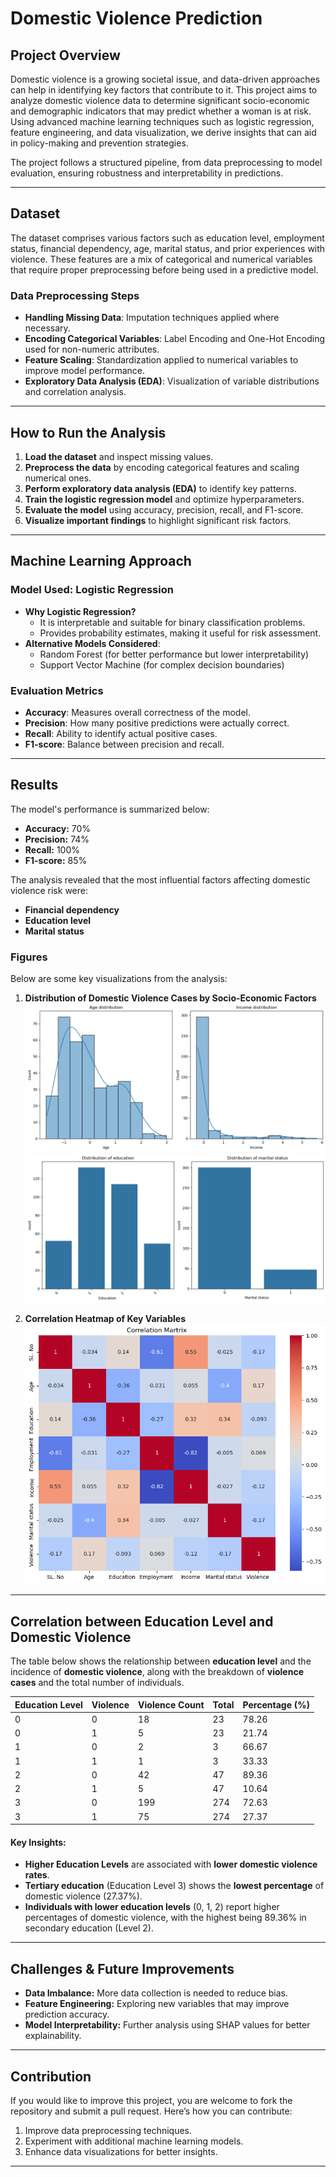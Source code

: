 # Domestic Violence Prediction

## Project Overview

Domestic violence is a growing societal issue, and data-driven approaches can help in identifying key factors that contribute to it. This project aims to analyze domestic violence data to determine significant socio-economic and demographic indicators that may predict whether a woman is at risk. Using advanced machine learning techniques such as logistic regression, feature engineering, and data visualization, we derive insights that can aid in policy-making and prevention strategies.

The project follows a structured pipeline, from data preprocessing to model evaluation, ensuring robustness and interpretability in predictions.

---

## Dataset

The dataset comprises various factors such as education level, employment status, financial dependency, age, marital status, and prior experiences with violence. These features are a mix of categorical and numerical variables that require proper preprocessing before being used in a predictive model.

### Data Preprocessing Steps

- **Handling Missing Data**: Imputation techniques applied where necessary.
- **Encoding Categorical Variables**: Label Encoding and One-Hot Encoding used for non-numeric attributes.
- **Feature Scaling**: Standardization applied to numerical variables to improve model performance.
- **Exploratory Data Analysis (EDA)**: Visualization of variable distributions and correlation analysis.

---

## How to Run the Analysis

1. **Load the dataset** and inspect missing values.
2. **Preprocess the data** by encoding categorical features and scaling numerical ones.
3. **Perform exploratory data analysis (EDA)** to identify key patterns.
4. **Train the logistic regression model** and optimize hyperparameters.
5. **Evaluate the model** using accuracy, precision, recall, and F1-score.
6. **Visualize important findings** to highlight significant risk factors.

---

## Machine Learning Approach

### Model Used: Logistic Regression

- **Why Logistic Regression?**
  - It is interpretable and suitable for binary classification problems.
  - Provides probability estimates, making it useful for risk assessment.
- **Alternative Models Considered**:
  - Random Forest (for better performance but lower interpretability)
  - Support Vector Machine (for complex decision boundaries)

### Evaluation Metrics

- **Accuracy**: Measures overall correctness of the model.
- **Precision**: How many positive predictions were actually correct.
- **Recall**: Ability to identify actual positive cases.
- **F1-score**: Balance between precision and recall.

---

## Results

The model's performance is summarized below:

- **Accuracy:** 70%
- **Precision:** 74%
- **Recall:** 100%
- **F1-score:** 85%

The analysis revealed that the most influential factors affecting domestic violence risk were:

- **Financial dependency**
- **Education level**
- **Marital status**

### Figures

Below are some key visualizations from the analysis:

1. **Distribution of Domestic Violence Cases by Socio-Economic Factors**  
   ![Data Distribution](Distribution.png)
   ![Data Distribution](Distribution2.png)

2. **Correlation Heatmap of Key Variables**  
   ![Correlation Matrix](correlation_matrix.png)

---

## Correlation between Education Level and Domestic Violence

The table below shows the relationship between **education level** and the incidence of **domestic violence**, along with the breakdown of **violence cases** and the total number of individuals.

| Education Level | Violence | Violence Count | Total | Percentage (%) |
|-----------------|----------|----------------|-------|----------------|
| 0               | 0        | 18             | 23    | 78.26          |
| 0               | 1        | 5              | 23    | 21.74          |
| 1               | 0        | 2              | 3     | 66.67          |
| 1               | 1        | 1              | 3     | 33.33          |
| 2               | 0        | 42             | 47    | 89.36          |
| 2               | 1        | 5              | 47    | 10.64          |
| 3               | 0        | 199            | 274   | 72.63          |
| 3               | 1        | 75             | 274   | 27.37          |

#### **Key Insights:**
- **Higher Education Levels** are associated with **lower domestic violence rates**.
- **Tertiary education** (Education Level 3) shows the **lowest percentage** of domestic violence (27.37%).
- **Individuals with lower education levels** (0, 1, 2) report higher percentages of domestic violence, with the highest being 89.36% in secondary education (Level 2).

---

## Challenges & Future Improvements

- **Data Imbalance:** More data collection is needed to reduce bias.
- **Feature Engineering:** Exploring new variables that may improve prediction accuracy.
- **Model Interpretability:** Further analysis using SHAP values for better explainability.

---

## Contribution

If you would like to improve this project, you are welcome to fork the repository and submit a pull request. Here’s how you can contribute:

1. Improve data preprocessing techniques.
2. Experiment with additional machine learning models.
3. Enhance data visualizations for better insights.

---
